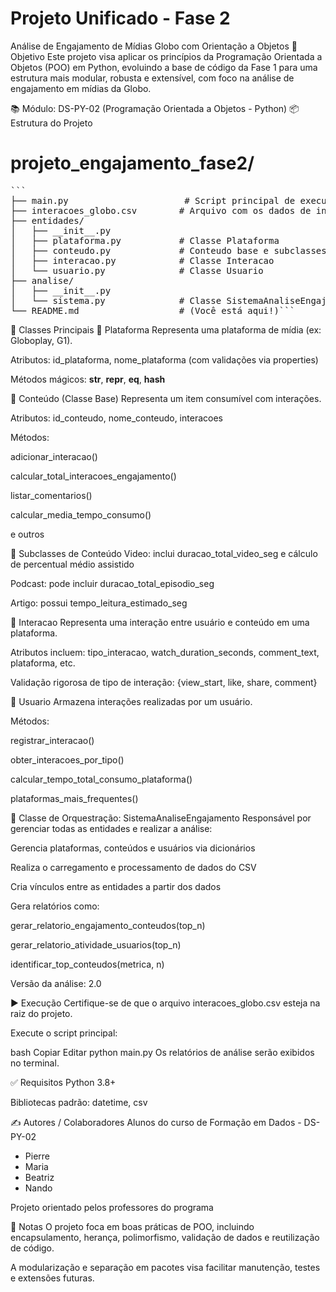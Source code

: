 # Projeto Unificado - Fase 2
Análise de Engajamento de Mídias Globo com Orientação a Objetos
🧠 Objetivo
Este projeto visa aplicar os princípios da Programação Orientada a Objetos (POO) em Python, evoluindo a base de código da Fase 1 para uma estrutura mais modular, robusta e extensível, com foco na análise de engajamento em mídias da Globo.

📚 Módulo: DS-PY-02 (Programação Orientada a Objetos - Python)
📦 Estrutura do Projeto

# projeto_engajamento_fase2/
<pre>```
├── main.py                      # Script principal de execução
├── interacoes_globo.csv        # Arquivo com os dados de interações
├── entidades/
│   ├── __init__.py
│   ├── plataforma.py           # Classe Plataforma
│   ├── conteudo.py             # Conteudo base e subclasses: Video, Podcast, Artigo
│   ├── interacao.py            # Classe Interacao
│   └── usuario.py              # Classe Usuario
├── analise/
│   ├── __init__.py
│   └── sistema.py              # Classe SistemaAnaliseEngajamento
└── README.md                   # (Você está aqui!)```
</pre>


🧩 Classes Principais
🔹 Plataforma
Representa uma plataforma de mídia (ex: Globoplay, G1).

Atributos: id_plataforma, nome_plataforma (com validações via properties)

Métodos mágicos: __str__, __repr__, __eq__, __hash__

🔹 Conteúdo (Classe Base)
Representa um item consumível com interações.

Atributos: id_conteudo, nome_conteudo, interacoes

Métodos:

adicionar_interacao()

calcular_total_interacoes_engajamento()

listar_comentarios()

calcular_media_tempo_consumo()

e outros

🔸 Subclasses de Conteúdo
Video: inclui duracao_total_video_seg e cálculo de percentual médio assistido

Podcast: pode incluir duracao_total_episodio_seg

Artigo: possui tempo_leitura_estimado_seg

🔹 Interacao
Representa uma interação entre usuário e conteúdo em uma plataforma.

Atributos incluem: tipo_interacao, watch_duration_seconds, comment_text, plataforma, etc.

Validação rigorosa de tipo de interação: {view_start, like, share, comment}

🔹 Usuario
Armazena interações realizadas por um usuário.

Métodos:

registrar_interacao()

obter_interacoes_por_tipo()

calcular_tempo_total_consumo_plataforma()

plataformas_mais_frequentes()

🧠 Classe de Orquestração: SistemaAnaliseEngajamento
Responsável por gerenciar todas as entidades e realizar a análise:

Gerencia plataformas, conteúdos e usuários via dicionários

Realiza o carregamento e processamento de dados do CSV

Cria vínculos entre as entidades a partir dos dados

Gera relatórios como:

gerar_relatorio_engajamento_conteudos(top_n)

gerar_relatorio_atividade_usuarios(top_n)

identificar_top_conteudos(metrica, n)

Versão da análise: 2.0

▶️ Execução
Certifique-se de que o arquivo interacoes_globo.csv esteja na raiz do projeto.

Execute o script principal:

bash
Copiar
Editar
python main.py
Os relatórios de análise serão exibidos no terminal.

✅ Requisitos
Python 3.8+

Bibliotecas padrão: datetime, csv

✍️ Autores / Colaboradores
Alunos do curso de Formação em Dados - DS-PY-02
- Pierre
- Maria
- Beatriz
- Nando

Projeto orientado pelos professores do programa

📌 Notas
O projeto foca em boas práticas de POO, incluindo encapsulamento, herança, polimorfismo, validação de dados e reutilização de código.

A modularização e separação em pacotes visa facilitar manutenção, testes e extensões futuras.









